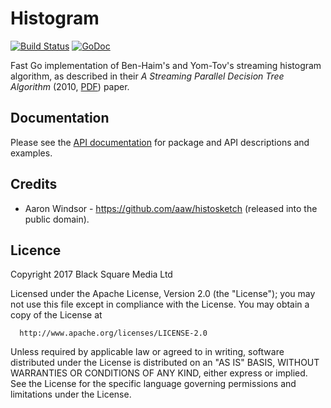 # Histogram

[![Build Status](https://travis-ci.org/bsm/histogram.svg)](https://travis-ci.org/bsm/histogram) [![GoDoc](https://godoc.org/github.com/bsm/histogram?status.svg)](https://godoc.org/github.com/bsm/histogram)

Fast Go implementation of Ben-Haim's and Yom-Tov's streaming histogram algorithm, as described in their *A Streaming Parallel Decision Tree Algorithm*
(2010, [PDF](http://jmlr.org/papers/volume11/ben-haim10a/ben-haim10a.pdf)) paper.

## Documentation

Please see the [API documentation](https://godoc.org/github.com/bsm/histogram) for package and API descriptions and examples.

## Credits

* Aaron Windsor - https://github.com/aaw/histosketch (released into the public domain).

## Licence

  Copyright 2017 Black Square Media Ltd

  Licensed under the Apache License, Version 2.0 (the "License");
  you may not use this file except in compliance with the License.
  You may obtain a copy of the License at

      http://www.apache.org/licenses/LICENSE-2.0

  Unless required by applicable law or agreed to in writing, software
  distributed under the License is distributed on an "AS IS" BASIS,
  WITHOUT WARRANTIES OR CONDITIONS OF ANY KIND, either express or implied.
  See the License for the specific language governing permissions and
  limitations under the License.

